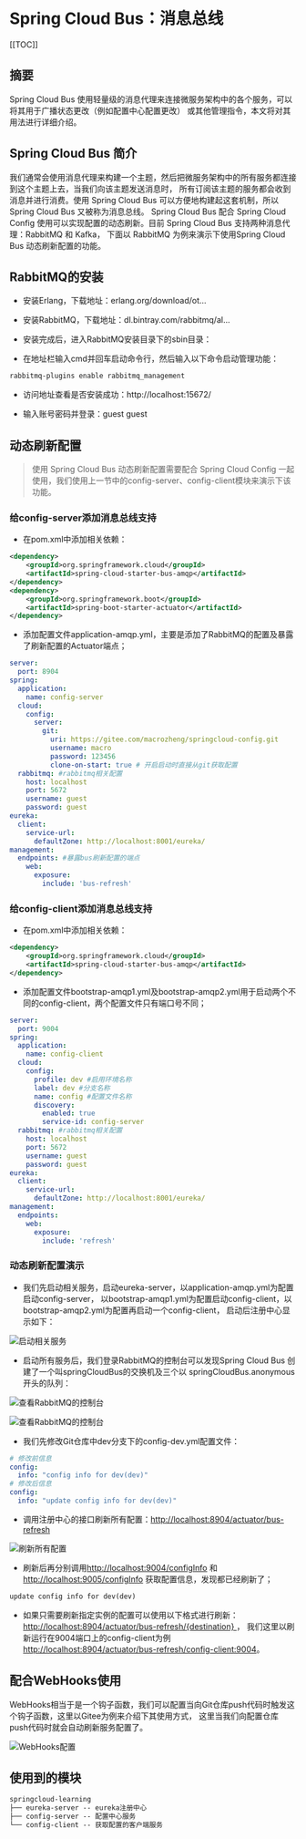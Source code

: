# Spring Cloud Bus：消息总线


[[TOC]]

## 摘要

Spring Cloud Bus 使用轻量级的消息代理来连接微服务架构中的各个服务，可以将其用于广播状态更改（例如配置中心配置更改）
或其他管理指令，本文将对其用法进行详细介绍。

## Spring Cloud Bus 简介

我们通常会使用消息代理来构建一个主题，然后把微服务架构中的所有服务都连接到这个主题上去，当我们向该主题发送消息时，
所有订阅该主题的服务都会收到消息并进行消费。使用 Spring Cloud Bus 可以方便地构建起这套机制，所以 Spring Cloud Bus 又被称为消息总线。
Spring Cloud Bus 配合 Spring Cloud Config 使用可以实现配置的动态刷新。目前  Spring Cloud Bus 支持两种消息代理：RabbitMQ 和 Kafka，
下面以 RabbitMQ 为例来演示下使用Spring Cloud Bus 动态刷新配置的功能。

## RabbitMQ的安装

- 安装Erlang，下载地址：erlang.org/download/ot…

- 安装RabbitMQ，下载地址：dl.bintray.com/rabbitmq/al…

- 安装完成后，进入RabbitMQ安装目录下的sbin目录：

- 在地址栏输入cmd并回车启动命令行，然后输入以下命令启动管理功能：

``` markdown
rabbitmq-plugins enable rabbitmq_management
```
- 访问地址查看是否安装成功：http://localhost:15672/

- 输入账号密码并登录：guest guest

## 动态刷新配置

>使用 Spring Cloud Bus 动态刷新配置需要配合 Spring Cloud Config 一起使用，我们使用上一节中的config-server、config-client模块来演示下该功能。

### 给config-server添加消息总线支持

- 在pom.xml中添加相关依赖：
``` xml
<dependency>
    <groupId>org.springframework.cloud</groupId>
    <artifactId>spring-cloud-starter-bus-amqp</artifactId>
</dependency>
<dependency>
    <groupId>org.springframework.boot</groupId>
    <artifactId>spring-boot-starter-actuator</artifactId>
</dependency>
```
- 添加配置文件application-amqp.yml，主要是添加了RabbitMQ的配置及暴露了刷新配置的Actuator端点；
``` yaml
server:
  port: 8904
spring:
  application:
    name: config-server
  cloud:
    config:
      server:
        git:
          uri: https://gitee.com/macrozheng/springcloud-config.git
          username: macro
          password: 123456
          clone-on-start: true # 开启启动时直接从git获取配置
  rabbitmq: #rabbitmq相关配置
    host: localhost
    port: 5672
    username: guest
    password: guest
eureka:
  client:
    service-url:
      defaultZone: http://localhost:8001/eureka/
management:
  endpoints: #暴露bus刷新配置的端点
    web:
      exposure:
        include: 'bus-refresh'
```
### 给config-client添加消息总线支持

- 在pom.xml中添加相关依赖：

``` xml
<dependency>
    <groupId>org.springframework.cloud</groupId>
    <artifactId>spring-cloud-starter-bus-amqp</artifactId>
</dependency>
```
- 添加配置文件bootstrap-amqp1.yml及bootstrap-amqp2.yml用于启动两个不同的config-client，两个配置文件只有端口号不同；

``` yaml
server:
  port: 9004
spring:
  application:
    name: config-client
  cloud:
    config:
      profile: dev #启用环境名称
      label: dev #分支名称
      name: config #配置文件名称
      discovery:
        enabled: true
        service-id: config-server
  rabbitmq: #rabbitmq相关配置
    host: localhost
    port: 5672
    username: guest
    password: guest
eureka:
  client:
    service-url:
      defaultZone: http://localhost:8001/eureka/
management:
  endpoints:
    web:
      exposure:
        include: 'refresh'
```
### 动态刷新配置演示

- 我们先启动相关服务，启动eureka-server，以application-amqp.yml为配置启动config-server，
以bootstrap-amqp1.yml为配置启动config-client，以bootstrap-amqp2.yml为配置再启动一个config-client，
启动后注册中心显示如下：

![启动相关服务](../img/bus/bus_001.png "启动相关服务")

- 启动所有服务后，我们登录RabbitMQ的控制台可以发现Spring Cloud Bus 创建了一个叫springCloudBus的交换机及三个以
 springCloudBus.anonymous开头的队列：
 
![查看RabbitMQ的控制台](../img/bus/bus_002.png "查看RabbitMQ的控制台")
 
![查看RabbitMQ的控制台](../img/bus/bus_003.png "查看RabbitMQ的控制台")
  
- 我们先修改Git仓库中dev分支下的config-dev.yml配置文件：

``` yaml
# 修改前信息
config:
  info: "config info for dev(dev)"
# 修改后信息
config:
  info: "update config info for dev(dev)"  
```
- 调用注册中心的接口刷新所有配置：[http://localhost:8904/actuator/bus-refresh](http://localhost:8904/actuator/bus-refresh)

![刷新所有配置](../img/bus/bus_004.png "刷新所有配置")

- 刷新后再分别调用[http://localhost:9004/configInfo](http://localhost:9004/configInfo) 和 
[http://localhost:9005/configInfo](http://localhost:9005/configInfo) 获取配置信息，发现都已经刷新了；

``` markdown
update config info for dev(dev)
```

- 如果只需要刷新指定实例的配置可以使用以下格式进行刷新：[http://localhost:8904/actuator/bus-refresh/{destination} ](http://localhost:8904/actuator/bus-refresh/{destination} )，
我们这里以刷新运行在9004端口上的config-client为例[http://localhost:8904/actuator/bus-refresh/config-client:9004](http://localhost:8904/actuator/bus-refresh/config-client:9004)。

## 配合WebHooks使用

WebHooks相当于是一个钩子函数，我们可以配置当向Git仓库push代码时触发这个钩子函数，这里以Gitee为例来介绍下其使用方式，
这里当我们向配置仓库push代码时就会自动刷新服务配置了。

![WebHooks配置](../img/bus/bus_005.png "WebHooks配置")

## 使用到的模块

``` markdown
springcloud-learning
├── eureka-server -- eureka注册中心
├── config-server -- 配置中心服务
└── config-client -- 获取配置的客户端服务
```



















